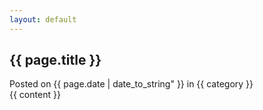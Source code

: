 ```yaml
---
layout: default
---
```

<div id="article-container">
<h2 class="title">{{ page.title }}</h2>
<div id="post-date">Posted on {{ page.date | date_to_string" }} in {{  category  }}</div>
{{ content }}
</div>
